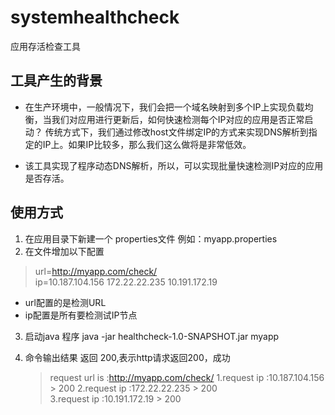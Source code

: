 # systemhealthcheck
应用存活检查工具

## 工具产生的背景

* 在生产环境中，一般情况下，我们会把一个域名映射到多个IP上实现负载均衡，当我们对应用进行更新后，如何快速检测每个IP对应的应用是否正常启动？
传统方式下，我们通过修改host文件绑定IP的方式来实现DNS解析到指定的IP上。如果IP比较多，那么我们这么做将是非常低效。

* 该工具实现了程序动态DNS解析，所以，可以实现批量快速检测IP对应的应用是否存活。


## 使用方式

1. 在应用目录下新建一个 properties文件 例如：myapp.properties
2. 在文件增加以下配置
  >	url=http://myapp.com/check/   
    ip=10.187.104.156 172.22.22.235 10.191.172.19
  * url配置的是检测URL   
  * ip配置是所有要检测试IP节点

3. 启动java 程序 java -jar healthcheck-1.0-SNAPSHOT.jar myapp

4. 命令输出结果 返回 200,表示http请求返回200，成功 

    > request url is :http://myapp.com/check/
    1.request ip :10.187.104.156 > 200
    2.request ip :172.22.22.235 > 200  
    3.request ip :10.191.172.19 > 200